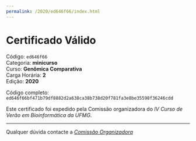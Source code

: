 ```yaml
---
permalink: /2020/ed646f66/index.html
---
```


# Certificado Válido

Código: `ed646f66`<br>
Categoria: **minicurso**<br>
Curso: **Genômica Comparativa**<br>
Carga Horária: **2**<br>
Edição: **2020**<br>


Código completo: `ed646f66bf471b79df8882d2a638ca38b738d20f781fa3e8be35598f36246cdd`


Este certificado foi expedido pela Comissão organizadora do *IV Curso de Verão em Bioinformática da UFMG*.

----

Qualquer dúvida contacte a [_Comissão Organizadora_](<mailto:cursobioinfoufmg@gmail.com$subject=[Certificados]>)

